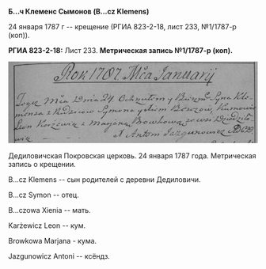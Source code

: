 **Б...ч Клеменс Сымонов (B\...cz Klemens)**

24 января 1787 г -- крещение (РГИА 823-2-18, лист 233, №1/1787-р (коп)).

**РГИА 823-2-18:** Лист 233. **Метрическая запись №1/1787-р (коп).**

![](./media/df0fb9fed011334b1b79dfaf6d953f0919b8a942.png)

Дедиловичская Покровская церковь. 24 января 1787 года. Метрическая
запись о крещении.

B\...cz Klemens -- сын родителей с деревни Дедиловичи.

B\...cz Symon -- отец.

B\...czowa Xienia -- мать.

Karżewicz Leon -- кум.

Browkowa Marjana - кума.

Jazgunowicz Antoni -- ксёндз.
